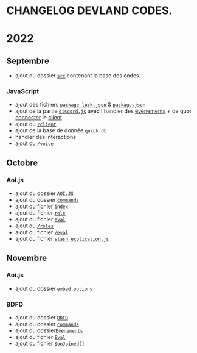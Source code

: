 # CHANGELOG DEVLAND CODES.
# 2022

## Septembre
- ajout du dossier [`src`](https://github.com/testers3333/devLand/tree/main/src) contenant la base des codes.
### JavaScript
- ajout des fichiers [`package-lock.json`](https://github.com/testers3333/devLand/blob/main/src/DISCORD.JS/package-lock.json) & [`package.json`](https://github.com/testers3333/devLand/blob/main/src/DISCORD.JS/package.json)
- ajout de la partie [`discord.js`](https://github.com/testers3333/devLand/tree/main/src/DISCORD.JS) avec l'handler des [évènements](https://github.com/testers3333/devLand/tree/main/src/DISCORD.JS/évènements) + de quoi [connecter](https://github.com/testers3333/devLand/blob/main/src/DISCORD.JS/index.js) le [client](https://github.com/testers3333/devLand/blob/main/src/DISCORD.JS/bot.json).
- ajout du [`/client`](https://github.com/testers3333/devLand/blob/main/src/DISCORD.JS/commandes/client/client.js)
- ajout de la base de donnée `quick.db`
- handler des interactions
- ajout du [`/voice`](https://github.com/testers3333/devLand/blob/main/src/DISCORD.JS/commandes/voice/voice.js)

## Octobre
### Aoi.js
- ajout du dossier [`AOI.JS`](https://github.com/testers3333/devLand/tree/main/src/AOI.JS)<br>
- ajout du dossier [`commands`](https://github.com/testers3333/devLand/tree/main/src/AOI.JS/commands)
- ajout du fichier [`index`](https://github.com/testers3333/devLand/blob/main/src/AOI.JS/index.js)<br>
- ajout du fichier [`role`](https://github.com/testers3333/devLand/blob/main/src/AOI.JS/commands/role.js)<br>
- ajout du fichier [`eval`](https://github.com/testers3333/devLand/blob/main/src/AOI.JS/commands/eval.js)<br>
- ajout du [`/rôles`](https://github.com/testers3333/devLand/blob/main/src/AOI.JS/slash%20commands/role.js)<br>
- ajout du fichier [`/eval`](https://github.com/testers3333/devLand/blob/main/src/AOI.JS/slash%20commands/eval.js)
- ajout du fichier [`slash explication.js`](https://github.com/testers3333/devLand/blob/main/src/AOI.JS/slash%20commands/explication%20%20slash.js)

## Novembre
### Aoi.js
- ajout du dossier [`embed options`](https://github.com/testers3333/devLand/blob/main/src/AOI.JS/embed%20options.js/options)
### BDFD
- ajout du dossier [`BDFD`](https://github.com/testers3333/devLand/blob/main/src/BDFD)<br>
- ajout du dossier [`commands`](https://github.com/testers3333/devLand/blob/main/src/BDFD/commands)<br>
- ajout du dossier[`Événements`](https://github.com/testers3333/devLand/blob/main/src/BDFD/Événements)
- ajout du fichier [`Eval`](https://github.com/testers3333/devLand/blob/main/src/BDFD/commands/eval.md)<br>
- ajout du fichier [`$onJoined[]`](https://github.com/testers3333/devLand/blob/main/src/BDFD/Événements/$onJoined[].md)
